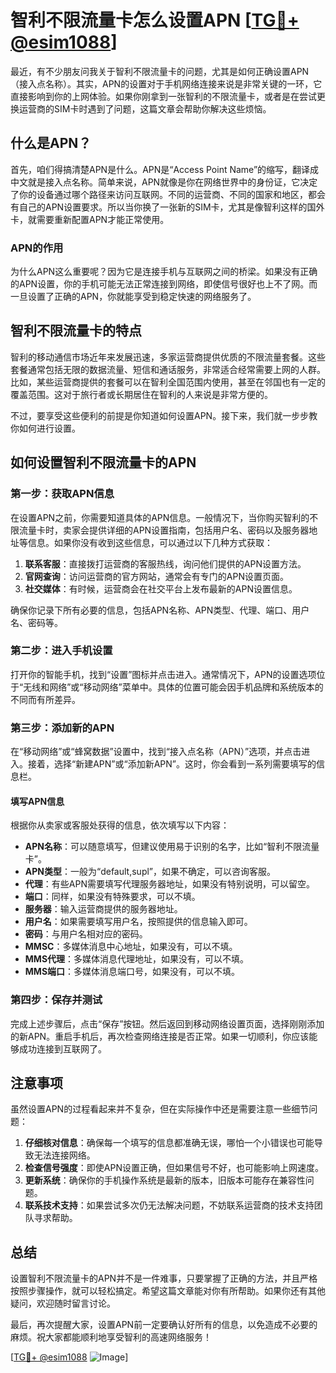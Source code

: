 # 智利不限流量卡怎么设置APN [[TG💪+ @esim1088](https://t.me/s/esim1088)]

最近，有不少朋友问我关于智利不限流量卡的问题，尤其是如何正确设置APN（接入点名称）。其实，APN的设置对于手机网络连接来说是非常关键的一环，它直接影响到你的上网体验。如果你刚拿到一张智利的不限流量卡，或者是在尝试更换运营商的SIM卡时遇到了问题，这篇文章会帮助你解决这些烦恼。

## 什么是APN？

首先，咱们得搞清楚APN是什么。APN是“Access Point Name”的缩写，翻译成中文就是接入点名称。简单来说，APN就像是你在网络世界中的身份证，它决定了你的设备通过哪个路径来访问互联网。不同的运营商、不同的国家和地区，都会有自己的APN设置要求。所以当你换了一张新的SIM卡，尤其是像智利这样的国外卡，就需要重新配置APN才能正常使用。

### APN的作用

为什么APN这么重要呢？因为它是连接手机与互联网之间的桥梁。如果没有正确的APN设置，你的手机可能无法正常连接到网络，即使信号很好也上不了网。而一旦设置了正确的APN，你就能享受到稳定快速的网络服务了。

## 智利不限流量卡的特点

智利的移动通信市场近年来发展迅速，多家运营商提供优质的不限流量套餐。这些套餐通常包括无限的数据流量、短信和通话服务，非常适合经常需要上网的人群。比如，某些运营商提供的套餐可以在智利全国范围内使用，甚至在邻国也有一定的覆盖范围。这对于旅行者或长期居住在智利的人来说是非常方便的。

不过，要享受这些便利的前提是你知道如何设置APN。接下来，我们就一步步教你如何进行设置。

## 如何设置智利不限流量卡的APN

### 第一步：获取APN信息

在设置APN之前，你需要知道具体的APN信息。一般情况下，当你购买智利的不限流量卡时，卖家会提供详细的APN设置指南，包括用户名、密码以及服务器地址等信息。如果你没有收到这些信息，可以通过以下几种方式获取：

1. **联系客服**：直接拨打运营商的客服热线，询问他们提供的APN设置方法。
2. **官网查询**：访问运营商的官方网站，通常会有专门的APN设置页面。
3. **社交媒体**：有时候，运营商会在社交平台上发布最新的APN设置信息。

确保你记录下所有必要的信息，包括APN名称、APN类型、代理、端口、用户名、密码等。

### 第二步：进入手机设置

打开你的智能手机，找到“设置”图标并点击进入。通常情况下，APN的设置选项位于“无线和网络”或“移动网络”菜单中。具体的位置可能会因手机品牌和系统版本的不同而有所差异。

### 第三步：添加新的APN

在“移动网络”或“蜂窝数据”设置中，找到“接入点名称（APN）”选项，并点击进入。接着，选择“新建APN”或“添加新APN”。这时，你会看到一系列需要填写的信息栏。

#### 填写APN信息

根据你从卖家或客服处获得的信息，依次填写以下内容：

- **APN名称**：可以随意填写，但建议使用易于识别的名字，比如“智利不限流量卡”。
- **APN类型**：一般为“default,supl”，如果不确定，可以咨询客服。
- **代理**：有些APN需要填写代理服务器地址，如果没有特别说明，可以留空。
- **端口**：同样，如果没有特殊要求，可以不填。
- **服务器**：输入运营商提供的服务器地址。
- **用户名**：如果需要填写用户名，按照提供的信息输入即可。
- **密码**：与用户名相对应的密码。
- **MMSC**：多媒体消息中心地址，如果没有，可以不填。
- **MMS代理**：多媒体消息代理地址，如果没有，可以不填。
- **MMS端口**：多媒体消息端口号，如果没有，可以不填。

### 第四步：保存并测试

完成上述步骤后，点击“保存”按钮。然后返回到移动网络设置页面，选择刚刚添加的新APN。重启手机后，再次检查网络连接是否正常。如果一切顺利，你应该能够成功连接到互联网了。

## 注意事项

虽然设置APN的过程看起来并不复杂，但在实际操作中还是需要注意一些细节问题：

1. **仔细核对信息**：确保每一个填写的信息都准确无误，哪怕一个小错误也可能导致无法连接网络。
2. **检查信号强度**：即使APN设置正确，但如果信号不好，也可能影响上网速度。
3. **更新系统**：确保你的手机操作系统是最新的版本，旧版本可能存在兼容性问题。
4. **联系技术支持**：如果尝试多次仍无法解决问题，不妨联系运营商的技术支持团队寻求帮助。

## 总结

设置智利不限流量卡的APN并不是一件难事，只要掌握了正确的方法，并且严格按照步骤操作，就可以轻松搞定。希望这篇文章能对你有所帮助。如果你还有其他疑问，欢迎随时留言讨论。

最后，再次提醒大家，设置APN前一定要确认好所有的信息，以免造成不必要的麻烦。祝大家都能顺利地享受智利的高速网络服务！

[[TG💪+ @esim1088](https://t.me/s/esim1088) ![Image](https://i.postimg.cc/4NQfJmqS/Snipaste-2025-05-13-00-14-12.png)]